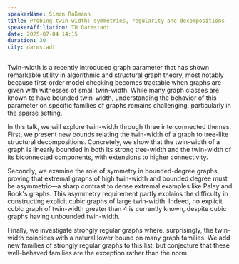 ```yaml
---
speakerName: Simon Raßmann
title: Probing twin-width: symmetries, regularity and decompositions 
speakerAffiliation: TU Darmstadt
date: 2025-07-04 14:15
duration: 30
city: darmstadt
---
```

Twin-width is a recently introduced graph parameter that has shown remarkable utility in algorithmic and structural graph theory, most notably because first-order model checking becomes tractable when graphs are given with witnesses of small twin-width. While many graph classes are known to have bounded twin-width, understanding the behavior of this parameter on specific families of graphs remains challenging, particularly in the sparse setting.

In this talk, we will explore twin-width through three interconnected themes. First, we present new bounds relating the twin-width of a graph to tree-like structural decompositions. Concretely, we show that the twin-width of a graph is linearly bounded in both its strong tree-width and the twin-width of its biconnected components, with extensions to higher connectivity.

Secondly, we examine the role of symmetry in bounded-degree graphs, proving that extremal graphs of high twin-width and bounded degree must be asymmetric—a sharp contrast to dense extremal examples like Paley and Rook's graphs. This asymmetry requirement partly explains the difficulty in constructing explicit cubic graphs of large twin-width. Indeed, no explicit cubic graph of twin-width greater than 4 is currently known, despite cubic graphs having unbounded twin-width.

Finally, we investigate strongly regular graphs where, surprisingly, the twin-width coincides with a natural lower bound on many graph families. We add new families of strongly regular graphs to this list, but conjecture that these well-behaved families are the exception rather than the norm. 
